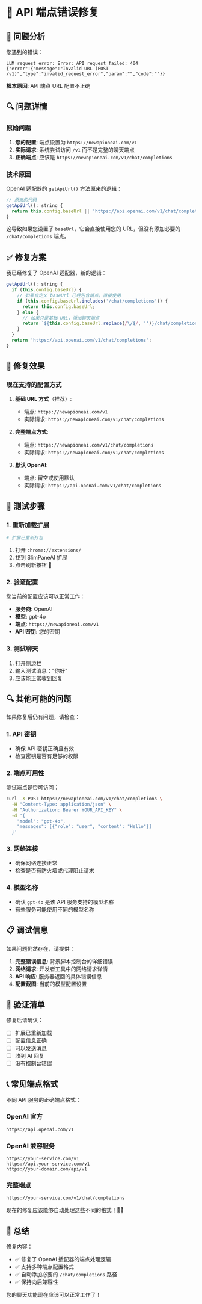 # 🔧 API 端点错误修复

## 🎯 问题分析

您遇到的错误：
```
LLM request error: Error: API request failed: 404 
{"error":{"message":"Invalid URL (POST /v1)","type":"invalid_request_error","param":"","code":""}}
```

**根本原因**: API 端点 URL 配置不正确

## 🔍 问题详情

### 原始问题
1. **您的配置**: 端点设置为 `https://newapioneai.com/v1`
2. **实际请求**: 系统尝试访问 `/v1` 而不是完整的聊天端点
3. **正确端点**: 应该是 `https://newapioneai.com/v1/chat/completions`

### 技术原因
OpenAI 适配器的 `getApiUrl()` 方法原来的逻辑：
```javascript
// 原来的代码
getApiUrl(): string {
  return this.config.baseUrl || 'https://api.openai.com/v1/chat/completions';
}
```

这导致如果您设置了 `baseUrl`，它会直接使用您的 URL，但没有添加必要的 `/chat/completions` 端点。

## ✅ 修复方案

我已经修复了 OpenAI 适配器，新的逻辑：

```javascript
getApiUrl(): string {
  if (this.config.baseUrl) {
    // 如果自定义 baseUrl 已经包含端点，直接使用
    if (this.config.baseUrl.includes('/chat/completions')) {
      return this.config.baseUrl;
    } else {
      // 如果只是基础 URL，添加聊天端点
      return `${this.config.baseUrl.replace(/\/$/, '')}/chat/completions`;
    }
  }
  return 'https://api.openai.com/v1/chat/completions';
}
```

## 🎯 修复效果

### 现在支持的配置方式

1. **基础 URL 方式**（推荐）:
   - 端点: `https://newapioneai.com/v1`
   - 实际请求: `https://newapioneai.com/v1/chat/completions`

2. **完整端点方式**:
   - 端点: `https://newapioneai.com/v1/chat/completions`
   - 实际请求: `https://newapioneai.com/v1/chat/completions`

3. **默认 OpenAI**:
   - 端点: 留空或使用默认
   - 实际请求: `https://api.openai.com/v1/chat/completions`

## 🚀 测试步骤

### 1. 重新加载扩展
```bash
# 扩展已重新打包
```

1. 打开 `chrome://extensions/`
2. 找到 SlimPaneAI 扩展
3. 点击刷新按钮 🔄

### 2. 验证配置
您当前的配置应该可以正常工作：
- **服务商**: OpenAI
- **模型**: gpt-4o
- **端点**: `https://newapioneai.com/v1`
- **API 密钥**: 您的密钥

### 3. 测试聊天
1. 打开侧边栏
2. 输入测试消息："你好"
3. 应该能正常收到回复

## 🔍 其他可能的问题

如果修复后仍有问题，请检查：

### 1. API 密钥
- 确保 API 密钥正确且有效
- 检查密钥是否有足够的权限

### 2. 端点可用性
测试端点是否可访问：
```bash
curl -X POST https://newapioneai.com/v1/chat/completions \
  -H "Content-Type: application/json" \
  -H "Authorization: Bearer YOUR_API_KEY" \
  -d '{
    "model": "gpt-4o",
    "messages": [{"role": "user", "content": "Hello"}]
  }'
```

### 3. 网络连接
- 确保网络连接正常
- 检查是否有防火墙或代理阻止请求

### 4. 模型名称
- 确认 `gpt-4o` 是该 API 服务支持的模型名称
- 有些服务可能使用不同的模型名称

## 📋 调试信息

如果问题仍然存在，请提供：

1. **完整错误信息**: 背景脚本控制台的详细错误
2. **网络请求**: 开发者工具中的网络请求详情
3. **API 响应**: 服务器返回的具体错误信息
4. **配置截图**: 当前的模型配置设置

## 🎯 验证清单

修复后请确认：

- [ ] 扩展已重新加载
- [ ] 配置信息正确
- [ ] 可以发送消息
- [ ] 收到 AI 回复
- [ ] 没有控制台错误

## 📞 常见端点格式

不同 API 服务的正确端点格式：

### OpenAI 官方
```
https://api.openai.com/v1
```

### OpenAI 兼容服务
```
https://your-service.com/v1
https://api.your-service.com/v1
https://your-domain.com/api/v1
```

### 完整端点
```
https://your-service.com/v1/chat/completions
```

现在的修复应该能够自动处理这些不同的格式！🚀✨

## 🎉 总结

修复内容：
- ✅ 修复了 OpenAI 适配器的端点处理逻辑
- ✅ 支持多种端点配置格式
- ✅ 自动添加必要的 `/chat/completions` 路径
- ✅ 保持向后兼容性

您的聊天功能现在应该可以正常工作了！
